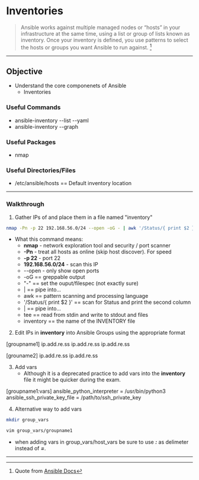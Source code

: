 # Inventories

> Ansible works against multiple managed nodes or “hosts” in your infrastructure at the same time, using a list or group of lists known as inventory. Once your inventory is defined, you use patterns to select the hosts or groups you want Ansible to run against. [^inventory]

---


## Objective
- Understand the core componenets of Ansible
	- Inventories


### Useful Commands

* ansible-inventory --list --yaml
* ansible-inventory --graph


### Useful Packages
* nmap

### Useful Directories/Files
* /etc/ansible/hosts == Default inventory location

---

### Walkthrough

1. Gather IPs of and place them in a file named "inventory"

```zsh
nmap -Pn -p 22 192.168.56.0/24 --open -oG - | awk '/Status/{ print $2 }' | tee inventory
```
- What this command means:
	- **nmap** - network exploration tool and security / port scanner
	- **-Pn** - treat all hosts as online (skip host discover). For speed
	- **-p 22** - port 22
	- **192.168.56.0/24** - scan this IP
	- --open - only show open ports
	- -oG ==  greppable output
	- "-" ==  set the ouput/filespec (not exactly sure)
	- | == pipe into...
	- awk == pattern scanning and processing language
	- '/Status/{ print $2 }' == scan for Status and print the second column
	- | == pipe into...
	- tee == read from stdin and write to stdout and files
	- inventory == the name of the INVENTORY file

2. Edit IPs in **inventory** into Ansible Groups using the appropriate format

[groupname1]
ip.add.re.ss
ip.add.re.ss
ip.add.re.ss


[grouname2]
ip.add.re.ss
ip.add.re.ss


3. Add vars
	- Although it is a deprecated practice to add vars into the **inventory** file it might be quicker during the exam.

[groupname1:vars]
ansible_python_interpreter = /usr/bin/python3
ansible_ssh_private_key_file = /path/to/ssh_private_key


4. Alternative way to add vars

```zsh
mkdir group_vars
```

```zsh
vim group_vars/groupname1
```
* when adding vars in group_vars/host_vars be sure to use ***:*** as delimeter instead of ***=***.
























---
[^inventory]: Quote from [Ansible Docs](https://docs.ansible.com/ansible/latest/user_guide/intro_inventory.html)

